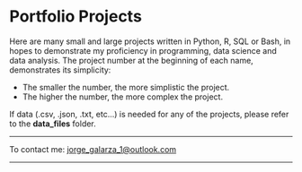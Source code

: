 # Portfolio Projects
Here are many small and large projects written in Python, R, SQL or Bash, in hopes to demonstrate my proficiency in programming, data science and data analysis. The project number at the beginning of each name, demonstrates its simplicity:  
  - The smaller the number, the more simplistic the project.
  - The higher the number, the more complex the project.  

If data (.csv, .json, .txt, etc...) is needed for any of the projects, please refer to the **data_files** folder.

---

To contact me: jorge_galarza_1@outlook.com

---
